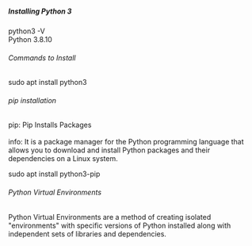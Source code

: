 ##### Installing Python 3
python3 -V </br>
Python 3.8.10 

###### Commands to Install 

sudo apt install python3 </br> 

###### pip installation 
pip: Pip Installs Packages </br>  
info: It is a package manager for the Python programming language that allows you to download and install Python packages and their dependencies on a Linux system. </br>   

sudo apt install python3-pip

###### Python Virtual Environments 
 Python Virtual Environments are a method of creating isolated "environments" with specific versions of Python installed along with independent sets of libraries and dependencies.